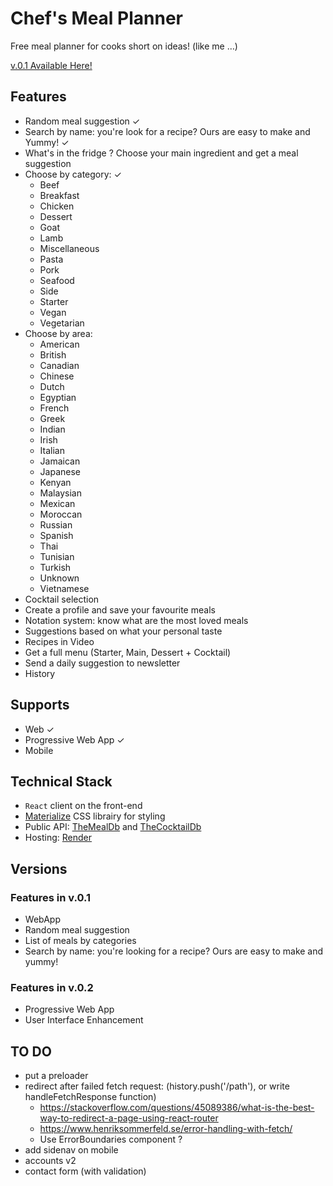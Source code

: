 # Chef's Meal Planner

Free meal planner for cooks short on ideas! (like me …)

[v.0.1 Available Here!](https://chefs-meal-planner.onrender.com/)

## Features

- Random meal suggestion ✓
- Search by name: you're look for a recipe? Ours are easy to make and Yummy! ✓
- What's in the fridge ? Choose your main ingredient and get a meal suggestion
- Choose by category: ✓
  - Beef
  - Breakfast
  - Chicken
  - Dessert
  - Goat
  - Lamb
  - Miscellaneous
  - Pasta
  - Pork
  - Seafood
  - Side
  - Starter
  - Vegan
  - Vegetarian
- Choose by area:
  - American
  - British
  - Canadian
  - Chinese
  - Dutch
  - Egyptian
  - French
  - Greek
  - Indian
  - Irish
  - Italian
  - Jamaican
  - Japanese
  - Kenyan
  - Malaysian
  - Mexican
  - Moroccan
  - Russian
  - Spanish
  - Thai
  - Tunisian
  - Turkish
  - Unknown
  - Vietnamese
- Cocktail selection
- Create a profile and save your favourite meals
- Notation system: know what are the most loved meals
- Suggestions based on what your personal taste
- Recipes in Video
- Get a full menu (Starter, Main, Dessert + Cocktail)
- Send a daily suggestion to newsletter
- History

## Supports

- Web ✓
- Progressive Web App ✓
- Mobile

## Technical Stack

- `React` client on the front-end
- [Materialize](https://materializecss.com) CSS librairy for styling
- Public API: [TheMealDb](https://www.themealdb.com/api.php) and [TheCocktailDb](https://www.thecocktaildb.com/api.php)
- Hosting: [Render](https://render.com/)

## Versions

### Features in v.0.1

- WebApp
- Random meal suggestion
- List of meals by categories
- Search by name: you're looking for a recipe? Ours are easy to make and yummy!

### Features in v.0.2

- Progressive Web App
- User Interface Enhancement

## TO DO

- put a preloader
- redirect after failed fetch request: (history.push('/path'), or write handleFetchResponse function)
  - https://stackoverflow.com/questions/45089386/what-is-the-best-way-to-redirect-a-page-using-react-router
  - https://www.henriksommerfeld.se/error-handling-with-fetch/
  - Use ErrorBoundaries component ?
- add sidenav on mobile
- accounts v2
- contact form (with validation)
